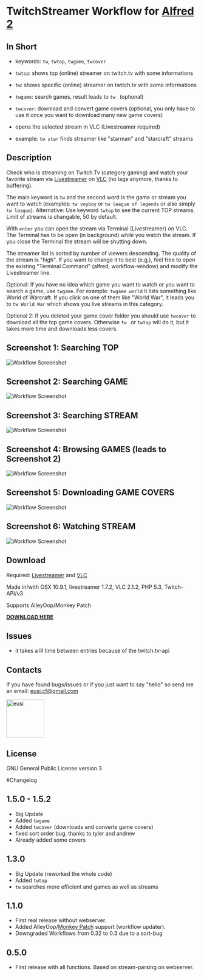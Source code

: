 TwitchStreamer Workflow for [Alfred 2](http://www.alfredapp.com)
==============================

## In Short
* keywords: `tw`, `twtop`, `twgame`, `twcover`

* `twtop`: shows top (online) streamer on twitch.tv with some informations

* `tw`: shows specific (online) streamer on twitch.tv with some informations

* `twgame`: search games, result leads to `tw ` (optional)

* `twcover`: download and convert game covers (optional, you only have to use it once you want to download many new game covers)

* opens the selected stream in VLC (Livestreamer required)

* example: `tw star` finds streamer like "starman" and "starcraft" streams


## Description

Check who is streaming on Twitch.Tv (category gaming) and watch your favorite stream via [Livestreamer](https://github.com/chrippa/livestreamer) on [VLC](http://www.videolan.org/vlc/index.html) (no lags anymore, thanks to buffering).

The main keyword is `tw` and the second word is the game or stream you want to watch (examples: `tw voyboy` or `tw league of legends` or also simply `tw league`). Alternative: Use keyword `twtop` to see the current TOP streams. Limit of streams is changable, 50 by default.

With `enter` you can open the stream via Terminal (Livestreamer) on VLC. The Terminal has to be open (in background) while you watch the stream. If you close the Terminal the stream will be shutting down.

The streamer list is sorted by number of viewers descending. The quality of the stream is "high". If you want to change it to best (e.g.), feel free to open the existing "Terminal Command" (alfred, workflow-window) and modify the Livestreamer line.

Optional: If you have no idea which game you want to watch or you want to search a game, use `twgame`. For example: `twgame world` it lists something like World of Warcraft. If you click on one of them like "World War", it leads you to `tw World War` which shows you live streams in this category.

Optional 2: If you deleted your game cover folder you should use `twcover` to download all the top game covers. Otherwise `tw ` or `twtop` will do it, but it takes more time and downloads less covers. 


## Screenshot 1: Searching TOP
![Workflow Screenshot](https://github.com/eusi/alfred2-twitch-streamer/blob/master/screenshots/workflow1.jpg?raw=true)

## Screenshot 2: Searching GAME
![Workflow Screenshot](https://github.com/eusi/alfred2-twitch-streamer/blob/master/screenshots/workflow2.jpg?raw=true)

## Screenshot 3: Searching STREAM
![Workflow Screenshot](https://github.com/eusi/alfred2-twitch-streamer/blob/master/screenshots/workflow3.jpg?raw=true)

## Screenshot 4: Browsing GAMES (leads to Screenshot 2)
![Workflow Screenshot](https://github.com/eusi/alfred2-twitch-streamer/blob/master/screenshots/workflow4.jpg?raw=true)

## Screenshot 5: Downloading GAME COVERS
![Workflow Screenshot](https://github.com/eusi/alfred2-twitch-streamer/blob/master/screenshots/workflow5.png?raw=true)

## Screenshot 6: Watching STREAM
![Workflow Screenshot](https://github.com/eusi/alfred2-twitch-streamer/blob/master/screenshots/workflow6.jpg?raw=true)


## Download

Required: [Livestreamer](https://github.com/chrippa/livestreamer) and [VLC](http://www.videolan.org/vlc/index.html)

Made in/with OSX 10.9.1, livestreamer 1.7.2, VLC 2.1.2, PHP 5.3, Twitch-API/v3

Supports AlleyOop/Monkey Patch

**[DOWNLOAD HERE](https://github.com/eusi/alfred2-twitch-streamer/blob/master/workflow/TwitchStreamer.alfredworkflow?raw=true)**


## Issues

* it takes a lil time between entries because of the twitch.tv-api


## Contacts

If you have found bugs/issues or if you just want to say "hello" so send me an email: eusi.cf@gmail.com

<a href="https://github.com/eusi"><img src="https://2.gravatar.com/avatar/d954b2ec10b10436505ae62fe972df97?d=https%3A%2F%2Fidenticons.github.com%2Fe098fc2b57681a6f25ba17badf99aa6f.png&r=x&s=440" alt="eusi" title="eusi" width="100" height="100"></a>


## License

GNU General Public License version 3



#Changelog

## 1.5.0 - 1.5.2

* Big Update
* Added `twgame` 
* Added `twcover` (downloads and converts game covers)
* fixed sort order bug, thanks to tyler and andrew
* Already added some covers

## 1.3.0

* Big Update (reworked the whole code)
* Added `twtop`
* `tw` searches more efficient and games as well as streams


## 1.1.0

* First real release without webserver.
* Added AlleyOop/[Monkey Patch](http://www.alfredforum.com/topic/2218-monkey-patch-update-alfred-workflows-via-alleyoop/) support (workflow updater).
* Downgraded Workflows from 0.32 to 0.3 due to a sort-bug


## 0.5.0

* First release with all functions. Based on stream-parsing on webserver.
